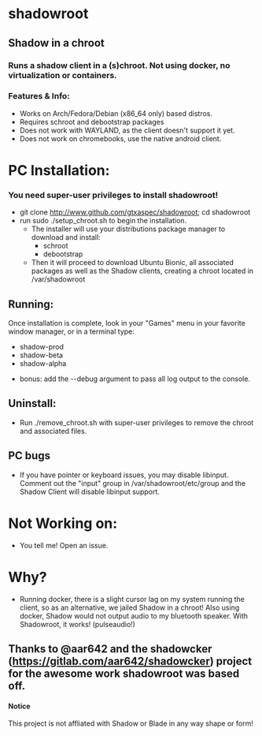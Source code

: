 # shadowroot

## Shadow in a chroot

### Runs a shadow client in a (s)chroot.  Not using docker, no virtualization or containers.

### Features & Info:
* Works on Arch/Fedora/Debian (x86_64 only) based distros.
* Requires schroot and debootstrap packages
* Does not work with WAYLAND, as the client doesn't support it yet.
* Does not work on chromebooks, use the native android client.

# PC Installation:
### You need super-user privileges to install shadowroot!
* git clone http://www.github.com/gtxaspec/shadowroot; cd shadowroot
* run sudo ./setup_chroot.sh to begin the installation.
  * The installer will use your distributions package manager to download and install:
    * schroot
    * debootstrap
  * Then it will proceed to download Ubuntu Bionic, all associated packages as well as the Shadow clients, creating a chroot located in /var/shadowroot

## Running:
Once installation is complete, look in your "Games" menu in your favorite window manager, or in a terminal type:

* shadow-prod
* shadow-beta
* shadow-alpha

- bonus: add the --debug argument to pass all log output to the console.


## Uninstall:
* Run ./remove_chroot.sh with super-user privileges to remove the chroot and associated files.

## PC bugs
* If you have pointer or keyboard issues, you may disable libinput.  Comment out the "input" group in /var/shadowroot/etc/group and the Shadow Client will disable libinput support.

# Not Working on:
* You tell me! Open an issue.

# Why?
* Running docker, there is a slight cursor lag on my system running the client, so as an alternative, we jailed Shadow in a chroot!  Also using docker, Shadow would not output audio to my bluetooth speaker.  With Shadowroot, it works! (pulseaudio!)

## Thanks to @aar642 and the shadowcker (https://gitlab.com/aar642/shadowcker) project for the awesome work shadowroot was based off.

#### Notice
This project is not affliated with Shadow or Blade in any way shape or form!
